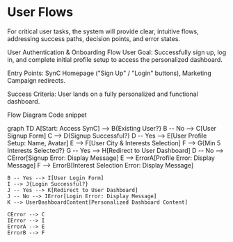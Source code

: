 # User Flows
For critical user tasks, the system will provide clear, intuitive flows, addressing success paths, decision points, and error states.

User Authentication & Onboarding Flow
User Goal: Successfully sign up, log in, and complete initial profile setup to access the personalized dashboard.

Entry Points: SynC Homepage ("Sign Up" / "Login" buttons), Marketing Campaign redirects.

Success Criteria: User lands on a fully personalized and functional dashboard.

Flow Diagram
Code snippet

graph TD
    A[Start: Access SynC] --> B{Existing User?}
    B -- No --> C[User Signup Form]
    C --> D{Signup Successful?}
    D -- Yes --> E[User Profile Setup: Name, Avatar]
    E --> F[User City & Interests Selection]
    F --> G{Min 5 Interests Selected?}
    G -- Yes --> H[Redirect to User Dashboard]
    D -- No --> CError[Signup Error: Display Message]
    E --> ErrorA[Profile Error: Display Message]
    F --> ErrorB[Interest Selection Error: Display Message]

    B -- Yes --> I[User Login Form]
    I --> J{Login Successful?}
    J -- Yes --> K[Redirect to User Dashboard]
    J -- No --> IError[Login Error: Display Message]
    K --> UserDashboardContent[Personalized Dashboard Content]

    CError --> C
    IError --> I
    ErrorA --> E
    ErrorB --> F
